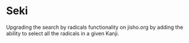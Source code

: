 # Seki
Upgrading the search by radicals functionality on jisho.org by adding the ability to select all the radicals in a given Kanji.

